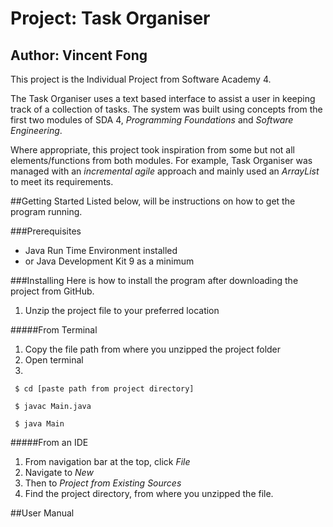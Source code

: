 # **Project:** Task Organiser
## **Author:** Vincent Fong

This project is the Individual Project from Software Academy 4.

The Task Organiser uses a text based interface to assist
a user in keeping track of a collection of tasks. The
system was built using concepts from the first two modules
of SDA 4, *Programming Foundations* and *Software Engineering*.

Where appropriate, this project took inspiration from some but 
not all elements/functions from both modules. For example, Task
Organiser was managed with an *incremental agile* approach and 
mainly used an *ArrayList* to meet its requirements.

##Getting Started
Listed below, will be instructions on how to get the program running.

###Prerequisites

* Java Run Time Environment installed
* or Java Development Kit 9 as a minimum

###Installing
Here is how to install the program after downloading the project
from GitHub.

1. Unzip the project file to your preferred location

#####From Terminal
1. Copy the file path from where you unzipped the project 
   folder
2. Open terminal
3. 

````
 $ cd [paste path from project directory]
 
 $ javac Main.java
 
 $ java Main

````

#####From an IDE
1. From navigation bar at the top, click *File*
2. Navigate to *New*
3. Then to *Project from Existing Sources*
4. Find the project directory, from where you unzipped
   the file.
   
##User Manual



 

